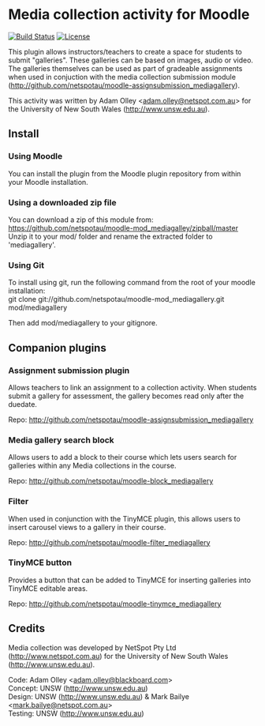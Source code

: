 # Media collection activity for Moodle

[![Build Status](https://travis-ci.org/netspotau/moodle-mod_mediagallery.svg?branch=master)](https://travis-ci.org/netspotau/moodle-mod_mediagallery)
[![License](https://poser.pugx.org/netspotau/moodle-mod_mediagallery/license)](https://packagist.org/packages/netspotau/moodle-mod_mediagallery)

This plugin allows instructors/teachers to create a space for students to submit "galleries". These galleries can be based on images, audio or video. The galleries themselves can be used as part of gradeable assignments when used in conjuction with the media collection submission module (http://github.com/netspotau/moodle-assignsubmission_mediagallery).

This activity was written by Adam Olley \<adam.olley@netspot.com.au\> for the University of New South Wales (http://www.unsw.edu.au).

## Install
### Using Moodle
You can install the plugin from the Moodle plugin repository from within your Moodle installation.
### Using a downloaded zip file
You can download a zip of this module from: https://github.com/netspotau/moodle-mod_mediagalley/zipball/master  
Unzip it to your mod/ folder and rename the extracted folder to 'mediagallery'.
### Using Git
To install using git, run the following command from the root of your moodle installation:  
git clone git://github.com/netspotau/moodle-mod_mediagallery.git mod/mediagallery  

Then add mod/mediagallery to your gitignore.

## Companion plugins
### Assignment submission plugin
Allows teachers to link an assignment to a collection activity. When students submit a gallery for assessment, the gallery becomes read only after the duedate.

Repo: http://github.com/netspotau/moodle-assignsubmission_mediagallery

### Media gallery search block
Allows users to add a block to their course which lets users search for galleries within any Media collections in the course.

Repo: http://github.com/netspotau/moodle-block_mediagallery

### Filter
When used in conjunction with the TinyMCE plugin, this allows users to insert carousel views to a gallery in their course.

Repo: http://github.com/netspotau/moodle-filter_mediagallery

### TinyMCE button
Provides a button that can be added to TinyMCE for inserting galleries into TinyMCE editable areas.

Repo: http://github.com/netspotau/moodle-tinymce_mediagallery

## Credits
Media collection was developed by NetSpot Pty Ltd (http://www.netspot.com.au) for the University of New South Wales (http://www.unsw.edu.au).

Code: Adam Olley \<adam.olley@blackboard.com\>  
Concept: UNSW (http://www.unsw.edu.au)  
Design: UNSW (http://www.unsw.edu.au) & Mark Bailye \<mark.bailye@netspot.com.au\>  
Testing: UNSW (http://www.unsw.edu.au)  

